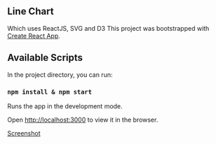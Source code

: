 ## Line Chart

  
Which uses ReactJS, SVG and D3
This project was bootstrapped with [Create React App](https://github.com/facebook/create-react-app).

  

## Available Scripts

  

In the project directory, you can run:

  

### `npm install & npm start`

  

Runs the app in the development mode.<br>

Open [http://localhost:3000](http://localhost:3000) to view it in the browser.


[Screenshot](https://imgur.com/xiMvlN9)